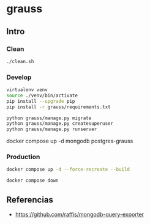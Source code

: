 # grauss

## Intro

### Clean

```sh
./clean.sh
```

### Develop

```sh
virtualenv venv
source ./venv/bin/activate
pip install --upgrade pip
pip install -r grauss/requirements.txt
```

```sh
python grauss/manage.py migrate
python grauss/manage.py createsuperuser
python grauss/manage.py runserver
```

 docker compose up -d mongodb postgres-grauss

### Production

```sh
docker compose up -d --force-recreate --build 
```

```sh
docker compose down 
```

## Referencias

* https://github.com/raffis/mongodb-query-exporter